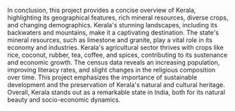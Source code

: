 In conclusion, this project provides a concise overview of Kerala, highlighting its geographical features, rich mineral resources, diverse crops, and changing demographics. Kerala's stunning landscapes, including its backwaters and mountains, make it a captivating destination. The state's mineral resources, such as limestone and granite, play a vital role in its economy and industries. Kerala's agricultural sector thrives with crops like rice, coconut, rubber, tea, coffee, and spices, contributing to its sustenance and economic growth. The census data reveals an increasing population, improving literacy rates, and slight changes in the religious composition over time. This project emphasizes the importance of sustainable development and the preservation of Kerala's natural and cultural heritage. Overall, Kerala stands out as a remarkable state in India, both for its natural beauty and socio-economic dynamics.
